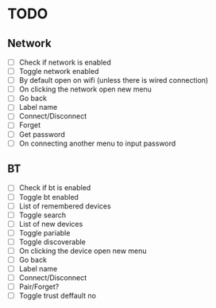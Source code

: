 # TODO

## Network

- [ ] Check if network is enabled
- [ ] Toggle network enabled
- [ ] By default open on wifi (unless there is wired connection)
- [ ] On clicking the network open new menu
- [ ] Go back
- [ ] Label name
- [ ] Connect/Disconnect
- [ ] Forget
- [ ] Get password
- [ ] On connecting another menu to input password

## BT

- [ ] Check if bt is enabled
- [ ] Toggle bt enabled
- [ ] List of remembered devices
- [ ] Toggle search
- [ ] List of new devices
- [ ] Toggle pariable
- [ ] Toggle discoverable
- [ ] On clicking the device open new menu
- [ ] Go back
- [ ] Label name
- [ ] Connect/Disconnect
- [ ] Pair/Forget?
- [ ] Toggle trust deffault no
